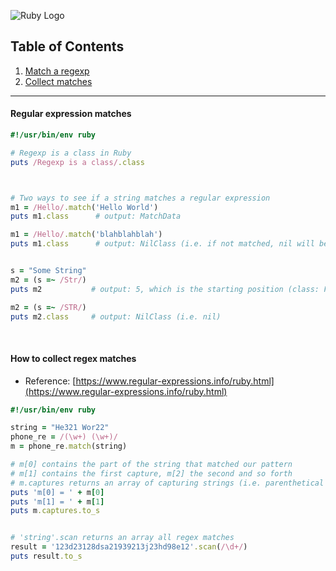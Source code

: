 ![Ruby Logo](https://findicons.com/files/icons/899/ruby_programming/256/ruby.png)

## Table of Contents
1. [Match a regexp](https://github.com/ZeroSword-X/programming/tree/master/ruby/regexp#regular-expression-matches)
1. [Collect matches](https://github.com/ZeroSword-X/programming/tree/master/ruby/regexp#how-to-collect-regex-matches)

---

#### Regular expression matches

```ruby
#!/usr/bin/env ruby

# Regexp is a class in Ruby
puts /Regexp is a class/.class



# Two ways to see if a string matches a regular expression
m1 = /Hello/.match('Hello World')
puts m1.class      # output: MatchData

m1 = /Hello/.match('blahblahblah')
puts m1.class      # output: NilClass (i.e. if not matched, nil will be returned)


s = "Some String"
m2 = (s =~ /Str/)
puts m2           # output: 5, which is the starting position (class: Fixnum)

m2 = (s =~ /STR/)
puts m2.class     # output: NilClass (i.e. nil)
```

<br>

#### How to collect regex matches

- Reference: [https://www.regular-expressions.info/ruby.html](https://www.regular-expressions.info/ruby.html)

```ruby
#!/usr/bin/env ruby

string = "He321 Wor22"  
phone_re = /(\w+) (\w+)/  
m = phone_re.match(string)

# m[0] contains the part of the string that matched our pattern
# m[1] contains the first capture, m[2] the second and so forth
# m.captures returns an array of capturing strings (i.e. parenthetical matches)
puts 'm[0] = ' + m[0]
puts 'm[1] = ' + m[1]
puts m.captures.to_s


# 'string'.scan returns an array all regex matches
result = '123d23128dsa21939213j23hd98e12'.scan(/\d+/)
puts result.to_s
```

